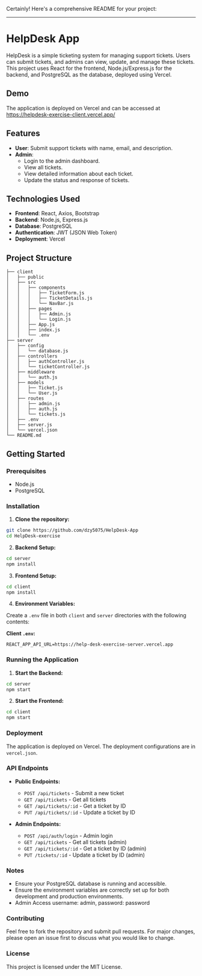 Certainly! Here's a comprehensive README for your project:

---

# HelpDesk App

HelpDesk is a simple ticketing system for managing support tickets. Users can submit tickets, and admins can view, update, and manage these tickets. This project uses React for the frontend, Node.js/Express.js for the backend, and PostgreSQL as the database, deployed using Vercel.

## Demo

The application is deployed on Vercel and can be accessed at https://helpdesk-exercise-client.vercel.app/

## Features

- **User**: Submit support tickets with name, email, and description.
- **Admin**:
  - Login to the admin dashboard.
  - View all tickets.
  - View detailed information about each ticket.
  - Update the status and response of tickets.

## Technologies Used

- **Frontend**: React, Axios, Bootstrap
- **Backend**: Node.js, Express.js
- **Database**: PostgreSQL
- **Authentication**: JWT (JSON Web Token)
- **Deployment**: Vercel

## Project Structure

```
├── client
│   ├── public
│   ├── src
│   │   ├── components
│   │   │   ├── TicketForm.js
│   │   │   ├── TicketDetails.js
│   │   │   └── NavBar.js
│   │   ├── pages
│   │   │   ├── Admin.js
│   │   │   └── Login.js
│   │   ├── App.js
│   │   ├── index.js
│   │   └── .env
├── server
│   ├── config
│   │   └── database.js
│   ├── controllers
│   │   ├── authController.js
│   │   └── ticketController.js
│   ├── middleware
│   │   └── auth.js
│   ├── models
│   │   ├── Ticket.js
│   │   └── User.js
│   ├── routes
│   │   ├── admin.js
│   │   ├── auth.js
│   │   └── tickets.js
│   ├── .env
│   ├── server.js
│   └── vercel.json
└── README.md
```

## Getting Started

### Prerequisites

- Node.js
- PostgreSQL

### Installation

1. **Clone the repository:**

```bash
git clone https://github.com/dzy5075/HelpDesk-App
cd HelpDesk-exercise
```

2. **Backend Setup:**

```bash
cd server
npm install
```

3. **Frontend Setup:**

```bash
cd client
npm install
```

4. **Environment Variables:**

Create a `.env` file in both `client` and `server` directories with the following contents:

**Client `.env`:**

```env
REACT_APP_API_URL=https://help-desk-exercise-server.vercel.app
```

### Running the Application

1. **Start the Backend:**

```bash
cd server
npm start
```

2. **Start the Frontend:**

```bash
cd client
npm start
```

### Deployment

The application is deployed on Vercel. The deployment configurations are in `vercel.json`.

### API Endpoints

- **Public Endpoints:**

  - `POST /api/tickets` - Submit a new ticket
  - `GET /api/tickets` - Get all tickets
  - `GET /api/tickets/:id` - Get a ticket by ID
  - `PUT /api/tickets/:id` - Update a ticket by ID

- **Admin Endpoints:**
  - `POST /api/auth/login` - Admin login
  - `GET /api/tickets` - Get all tickets (admin)
  - `GET /api/tickets/:id` - Get a ticket by ID (admin)
  - `PUT /tickets/:id` - Update a ticket by ID (admin)

### Notes

- Ensure your PostgreSQL database is running and accessible.
- Ensure the environment variables are correctly set up for both development and production environments.
- Admin Access username: admin, password: password

### Contributing

Feel free to fork the repository and submit pull requests. For major changes, please open an issue first to discuss what you would like to change.

### License

This project is licensed under the MIT License.

